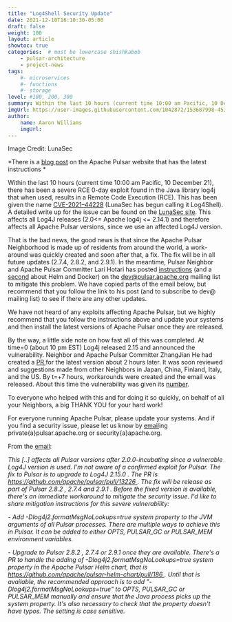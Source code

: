 ```yaml
---
title: "Log4Shell Security Update"
date: 2021-12-10T16:10:30-05:00
draft: false
weight: 100
layout: article
showtoc: true
categories:  # must be lowercase shishkabob
    - pulsar-architecture
    - project-news
tags:
    #- microservices
    #- functions
    #- storage
level: #100, 200, 300
summary: Within the last 10 hours (current time 10:00 am Pacific, 10 December 21), there has been a severe RCE 0-day exploit found in the Java library log4j that when used, results in a Remote Code Execution (RCE).
imgUrl: https://user-images.githubusercontent.com/1042872/153687998-4532d5b6-252a-430a-a5cc-41cf0d96c873.png
author:
    name: Aaron Williams
    imgUrl:
---
```


Image Credit: LunaSec

*There is a [blog post](https://pulsar.apache.org/blog/2021/12/11/Log4j-CVE/) on the Apache Pulsar website that has the latest instructions *

Within the last 10 hours (current time 10:00 am Pacific, 10 December 21), there has been a severe RCE 0-day exploit found in the Java library log4j that when used, results in a Remote Code Execution (RCE). This has been given the name [CVE-2021–44228](https://nvd.nist.gov/vuln/detail/CVE-2021-44228) (LunaSec has begun calling it Log4Shell). A detailed write up for the issue can be found on the [LunaSec site](https://www.lunasec.io/docs/blog/log4j-zero-day/).
This affects all Log4J releases (2.0<= Apache log4j <= 2.14.1) and therefore affects all Apache Pulsar versions, since we use an affected Log4J version.

That is the bad news, the good news is that since the Apache Pulsar Neighborhood is made up of residents from around the world, a work-around was quickly created and soon after that, a fix. The fix will be in all future updates (2.7.4, 2.8.2, and 2.9.1). In the meantime, Pulsar Neighbor and Apache Pulsar Committer Lari Hotari has posted [instructions](https://lists.apache.org/thread/pf8wfzt09c2dv4z291httlgdwtc1495c) (and a [second](https://lists.apache.org/thread/pf8wfzt09c2dv4z291httlgdwtc1495c) about Helm and Docker) on the [dev@pulsar.apache.org](mailto:dev@pulsar.apache.org) mailing list to mitigate this problem. We have copied parts of the email below, but recommend that you follow the link to his post (and to subscribe to dev@ mailing list) to see if there are any other updates.

We have not heard of any exploits affecting Apache Pulsar, but we highly recommend that you follow the instructions above and update your systems and then install the latest versions of Apache Pulsar once they are released.

By the way, a little side note on how fast all of this was completed. At time=0 (about 10 pm EST) Log4j released 2.15 and announced the vulnerability. Neighbor and Apache Pulsar Committer ZhangJian He had created a [PR ](https://github.com/apache/pulsar/pull/13226#issuecomment-990643946)for the latest version about 2 hours later. It was soon reviewed and suggestions made from other Neighbors in Japan, China, Finland, Italy, and the US. By t=+7 hours, workarounds were created and the email was released. About this time the vulnerability was given its [number](https://nvd.nist.gov/vuln/detail/CVE-2021-44228).

To everyone who helped with this and for doing it so quickly, on behalf of all your Neighbors, a big THANK YOU for your hard work!

For everyone running Apache Pulsar, please update your systems. And if you find a security issue, please let us know by [email](https://lists.apache.org/thread/pf8wfzt09c2dv4z291httlgdwtc1495c)ing private{a}pulsar.apache.org or security{a}apache.org.

From the [email](https://lists.apache.org/thread/pf8wfzt09c2dv4z291httlgdwtc1495c):

_This [..] affects all Pulsar versions after 2.0.0-incubating since a
vulnerable Log4J version is used. I'm not aware of a confirmed exploit for
Pulsar. The fix to Pulsar is to upgrade to Log4J 2.15.0 . The PR is
https://github.com/apache/pulsar/pull/13226 . The fix will be release as
part of Pulsar 2.8.2 , 2.7.4 and 2.9.1 . Before the fixed version is
available, there's an immediate workaround to mitigate the security issue.
I'd like to share mitigation instructions for this severe vulnerability:_

_- Add -Dlog4j2.formatMsgNoLookups=true system property to the JVM arguments
of all Pulsar processes. There are multiple ways to achieve this in Pulsar.
It can be added to either OPTS, PULSAR_GC or PULSAR_MEM environment
variables._

_- Upgrade to Pulsar 2.8.2 , 2.7.4 or 2.9.1 once they are available.
There's a PR to handle the adding of -Dlog4j2.formatMsgNoLookups=true
system property in the Apache Pulsar Helm chart, that is
https://github.com/apache/pulsar-helm-chart/pull/186 . Until that is
available, the recommended approach is to add
"-Dlog4j2.formatMsgNoLookups=true" to OPTS, PULSAR_GC or PULSAR_MEM
manually and ensure that the Java process picks up the system property.
It's also necessary to check that the property doesn't have typos. The
setting is case sensitive._